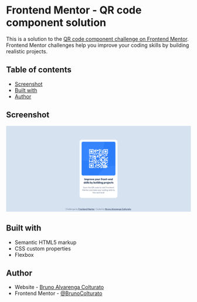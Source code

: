 # Frontend Mentor - QR code component solution

This is a solution to the [QR code component challenge on Frontend Mentor](https://www.frontendmentor.io/challenges/qr-code-component-iux_sIO_H). Frontend Mentor challenges help you improve your coding skills by building realistic projects.

## Table of contents

- [Screenshot](#screenshot)
- [Built with](#built-with)
- [Author](#author)


## Screenshot

![](./extra/screenshot.png)

## Built with

- Semantic HTML5 markup
- CSS custom properties
- Flexbox

## Author

- Website - [Bruno Alvarenga Colturato](brunocolturato.github.io)
- Frontend Mentor - [@BrunoColturato](https://www.frontendmentor.io/profile/BrunoColturato)

